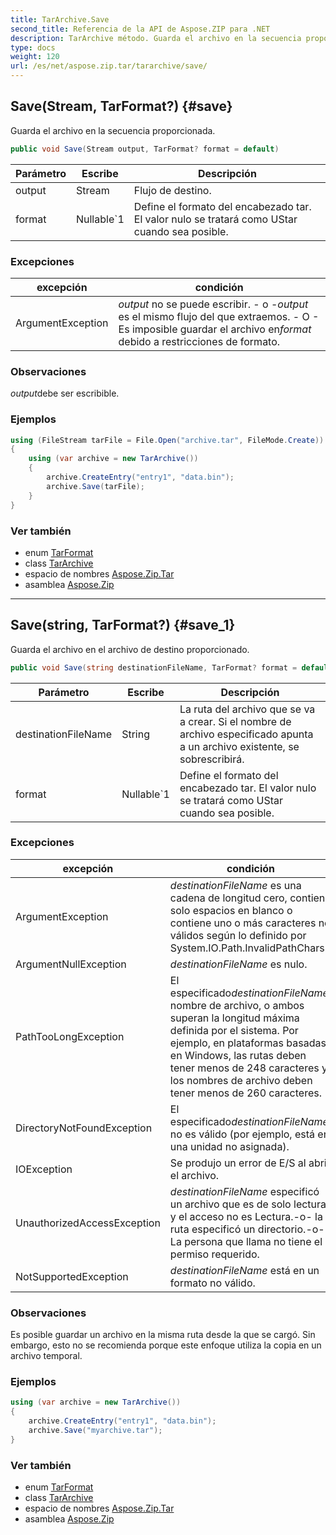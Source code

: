 ```yaml
---
title: TarArchive.Save
second_title: Referencia de la API de Aspose.ZIP para .NET
description: TarArchive método. Guarda el archivo en la secuencia proporcionada.
type: docs
weight: 120
url: /es/net/aspose.zip.tar/tararchive/save/
---
```

## Save(Stream, TarFormat?) {#save}

Guarda el archivo en la secuencia proporcionada.

```csharp
public void Save(Stream output, TarFormat? format = default)
```

| Parámetro | Escribe | Descripción |
| --- | --- | --- |
| output | Stream | Flujo de destino. |
| format | Nullable`1 | Define el formato del encabezado tar. El valor nulo se tratará como UStar cuando sea posible. |

### Excepciones

| excepción | condición |
| --- | --- |
| ArgumentException | *output* no se puede escribir. - o -*output* es el mismo flujo del que extraemos. - O - Es imposible guardar el archivo en*format* debido a restricciones de formato. |

### Observaciones

*output*debe ser escribible.

### Ejemplos

```csharp
using (FileStream tarFile = File.Open("archive.tar", FileMode.Create))
{
    using (var archive = new TarArchive())
    {
        archive.CreateEntry("entry1", "data.bin");        
        archive.Save(tarFile);
    }
}       
```

### Ver también

* enum [TarFormat](../../tarformat/)
* class [TarArchive](../)
* espacio de nombres [Aspose.Zip.Tar](../../tararchive/)
* asamblea [Aspose.Zip](../../../)

---

## Save(string, TarFormat?) {#save_1}

Guarda el archivo en el archivo de destino proporcionado.

```csharp
public void Save(string destinationFileName, TarFormat? format = default)
```

| Parámetro | Escribe | Descripción |
| --- | --- | --- |
| destinationFileName | String | La ruta del archivo que se va a crear. Si el nombre de archivo especificado apunta a un archivo existente, se sobrescribirá. |
| format | Nullable`1 | Define el formato del encabezado tar. El valor nulo se tratará como UStar cuando sea posible. |

### Excepciones

| excepción | condición |
| --- | --- |
| ArgumentException | *destinationFileName* es una cadena de longitud cero, contiene solo espacios en blanco o contiene uno o más caracteres no válidos según lo definido por System.IO.Path.InvalidPathChars. |
| ArgumentNullException | *destinationFileName* es nulo. |
| PathTooLongException | El especificado*destinationFileName*, nombre de archivo, o ambos superan la longitud máxima definida por el sistema. Por ejemplo, en plataformas basadas en Windows, las rutas deben tener menos de 248 caracteres y los nombres de archivo deben tener menos de 260 caracteres. |
| DirectoryNotFoundException | El especificado*destinationFileName* no es válido (por ejemplo, está en una unidad no asignada). |
| IOException | Se produjo un error de E/S al abrir el archivo. |
| UnauthorizedAccessException | *destinationFileName* especificó un archivo que es de solo lectura y el acceso no es Lectura.-o- la ruta especificó un directorio.-o- La persona que llama no tiene el permiso requerido. |
| NotSupportedException | *destinationFileName* está en un formato no válido. |

### Observaciones

Es posible guardar un archivo en la misma ruta desde la que se cargó. Sin embargo, esto no se recomienda porque este enfoque utiliza la copia en un archivo temporal.

### Ejemplos

```csharp
using (var archive = new TarArchive())
{
    archive.CreateEntry("entry1", "data.bin");        
    archive.Save("myarchive.tar");
}       
```

### Ver también

* enum [TarFormat](../../tarformat/)
* class [TarArchive](../)
* espacio de nombres [Aspose.Zip.Tar](../../tararchive/)
* asamblea [Aspose.Zip](../../../)



